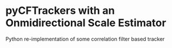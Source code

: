 # pyCFTrackers with an Onmidirectional Scale Estimator
Python re-implementation of some correlation filter based tracker
